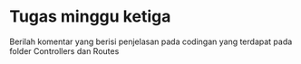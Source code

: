 # Tugas minggu ketiga
Berilah komentar yang berisi penjelasan pada codingan yang terdapat pada folder Controllers dan Routes
